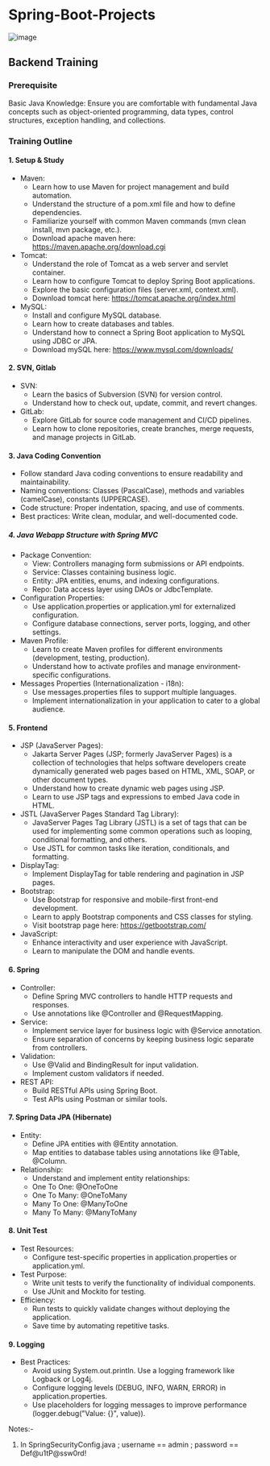 # Spring-Boot-Projects


![image](https://github.com/zzahir1978/Spring-Boot-Projects/assets/65801670/e1b7e0c8-b27d-4075-9c8a-beb7243038ef)



## Backend Training
### Prerequisite

Basic Java Knowledge: Ensure you are comfortable with fundamental Java concepts such as object-oriented programming, data types, control structures, exception handling, and collections.

### Training Outline
#### 1. Setup & Study
  - Maven:
    - Learn how to use Maven for project management and build automation.
    - Understand the structure of a pom.xml file and how to define dependencies.
    - Familiarize yourself with common Maven commands (mvn clean install, mvn package, etc.).
    - Download apache maven here: https://maven.apache.org/download.cgi
  - Tomcat:
    - Understand the role of Tomcat as a web server and servlet container.
    - Learn how to configure Tomcat to deploy Spring Boot applications.
    - Explore the basic configuration files (server.xml, context.xml).
    - Download tomcat here: https://tomcat.apache.org/index.html
  - MySQL:
    - Install and configure MySQL database.
    - Learn how to create databases and tables.
    - Understand how to connect a Spring Boot application to MySQL using JDBC or JPA.
    - Download mySQL here: https://www.mysql.com/downloads/
#### 2. SVN, Gitlab
  - SVN:
    - Learn the basics of Subversion (SVN) for version control.
    - Understand how to check out, update, commit, and revert changes.
  - GitLab:
    - Explore GitLab for source code management and CI/CD pipelines.
    - Learn how to clone repositories, create branches, merge requests, and manage projects in GitLab.
#### 3. Java Coding Convention
  - Follow standard Java coding conventions to ensure readability and maintainability.
  - Naming conventions: Classes (PascalCase), methods and variables (camelCase), constants (UPPERCASE).
  - Code structure: Proper indentation, spacing, and use of comments.
  - Best practices: Write clean, modular, and well-documented code.
##### 4. Java Webapp Structure with Spring MVC
  - Package Convention:
    - View: Controllers managing form submissions or API endpoints.
    - Service: Classes containing business logic.
    - Entity: JPA entities, enums, and indexing configurations.
    - Repo: Data access layer using DAOs or JdbcTemplate.
  - Configuration Properties:
    - Use application.properties or application.yml for externalized configuration.
    - Configure database connections, server ports, logging, and other settings.
  - Maven Profile:
    - Learn to create Maven profiles for different environments (development, testing, production).
    - Understand how to activate profiles and manage environment-specific configurations.
  - Messages Properties (Internationalization - i18n):
    - Use messages.properties files to support multiple languages.
    - Implement internationalization in your application to cater to a global audience.
#### 5. Frontend
  - JSP (JavaServer Pages):
    - Jakarta Server Pages (JSP; formerly JavaServer Pages) is a collection of technologies that helps software developers create dynamically generated web pages based on HTML, XML, SOAP, or other document types.
    - Understand how to create dynamic web pages using JSP.
    - Learn to use JSP tags and expressions to embed Java code in HTML.
  - JSTL (JavaServer Pages Standard Tag Library):
    - JavaServer Pages Tag Library (JSTL) is a set of tags that can be used for implementing some common operations such as looping, conditional formatting, and others.
    - Use JSTL for common tasks like iteration, conditionals, and formatting.
  - DisplayTag:
    - Implement DisplayTag for table rendering and pagination in JSP pages.
  - Bootstrap:
    - Use Bootstrap for responsive and mobile-first front-end development.
    - Learn to apply Bootstrap components and CSS classes for styling.
    - Visit bootstrap page here: https://getbootstrap.com/
  - JavaScript:
    - Enhance interactivity and user experience with JavaScript.
    - Learn to manipulate the DOM and handle events.
#### 6. Spring
  - Controller:
    - Define Spring MVC controllers to handle HTTP requests and responses.
    - Use annotations like @Controller and @RequestMapping.
  - Service:
    - Implement service layer for business logic with @Service annotation.
    - Ensure separation of concerns by keeping business logic separate from controllers.
  - Validation:
    - Use @Valid and BindingResult for input validation.
    - Implement custom validators if needed.
  - REST API:
    - Build RESTful APIs using Spring Boot.
    - Test APIs using Postman or similar tools.
#### 7. Spring Data JPA (Hibernate)
  - Entity:
    - Define JPA entities with @Entity annotation.
    - Map entities to database tables using annotations like @Table, @Column.
  - Relationship:
    - Understand and implement entity relationships:
    - One To One: @OneToOne
    - One To Many: @OneToMany
    - Many To One: @ManyToOne
    - Many To Many: @ManyToMany
#### 8. Unit Test
  - Test Resources:
    - Configure test-specific properties in application.properties or application.yml.
  - Test Purpose:
    - Write unit tests to verify the functionality of individual components.
    - Use JUnit and Mockito for testing.
  - Efficiency:
    - Run tests to quickly validate changes without deploying the application.
    - Save time by automating repetitive tasks.
#### 9. Logging
  - Best Practices:
    - Avoid using System.out.println. Use a logging framework like Logback or Log4j.
    - Configure logging levels (DEBUG, INFO, WARN, ERROR) in application.properties.
    - Use placeholders for logging messages to improve performance (logger.debug("Value: {}", value)).

Notes:-
1. In SpringSecurityConfig.java ; username == admin ; password == Def@u1tP@ssw0rd!
